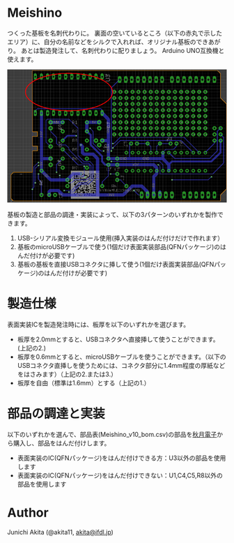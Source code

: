 # Meishino

つくった基板を名刺代わりに。
裏面の空いているところ（以下の赤丸で示したエリア）に、自分の名前などをシルクで入れれば、オリジナル基板のできあがり。
あとは製造発注して、名刺代わりに配りましょう。
Arduino UNO互換機と使えます。

![名前記載エリア](Meishino_namearea.png)

基板の製造と部品の調達・実装によって、以下の3パターンのいずれかを製作できます。
1. USB-シリアル変換モジュール使用(挿入実装のはんだ付けだけで作れます）
2. 基板のmicroUSBケーブルで使う(1個だけ表面実装部品(QFNパッケージ)のはんだ付けが必要です)
3. 基板の基板を直接USBコネクタに挿して使う(1個だけ表面実装部品(QFNパッケージ)のはんだ付けが必要です)

# 製造仕様

表面実装ICを製造発注時には、板厚を以下のいずれかを選びます。
- 板厚を2.0mmとすると、USBコネクタへ直接挿して使うことができます。(上記の2.)
- 板厚を0.6mmとすると、microUSBケーブルを使うことができます。（以下のUSBコネクタ直挿しを使うためには、コネクタ部分に1.4mm程度の厚紙などをはさみます）（上記の2.または3.）
- 板厚を自由（標準は1.6mm）とする（上記の1.）

# 部品の調達と実装

以下のいずれかを選んで、部品表(Meishino_v10_bom.csv)の部品を[秋月電子](http://akizukidenshi.com/)から購入し、部品をはんだ付けします。
- 表面実装のIC(QFNパッケージ)をはんだ付けできる方：U3以外の部品を使用します
- 表面実装のIC(QFNパッケージ)をはんだ付けできない：U1,C4,C5,R8以外の部品を使用します

# Author

Junichi Akita (@akita11, akita@ifdl.jp)

